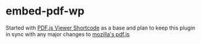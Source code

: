 embed-pdf-wp
============
Started with [PDF.js Viewer Shortcode](https://github.com/wp-plugins/pdfjs-viewer-shortcode) as a base and plan to keep this plugin in sync with any major changes to [mozilla's pdf.js](https://github.com/mozilla/pdf.js/)